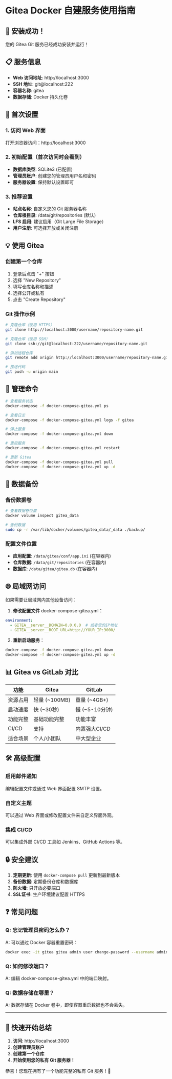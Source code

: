 # Gitea Docker 自建服务使用指南

## 🎉 安装成功！

您的 Gitea Git 服务已经成功安装并运行！

## 📋 服务信息

- **Web 访问地址**: http://localhost:3000
- **SSH 地址**: git@localhost:222
- **容器名称**: gitea
- **数据存储**: Docker 持久化卷

## 🚀 首次设置

### 1. 访问 Web 界面
打开浏览器访问：http://localhost:3000

### 2. 初始配置（首次访问时会看到）
- **数据库类型**: SQLite3 (已配置)
- **管理员账户**: 创建您的管理员用户名和密码
- **服务器设置**: 保持默认设置即可

### 3. 推荐设置
- **站点名称**: 自定义您的 Git 服务器名称
- **仓库根目录**: /data/git/repositories (默认)
- **LFS 启用**: 建议启用（Git Large File Storage）
- **用户注册**: 可选择开放或关闭注册

## 💡 使用 Gitea

### 创建第一个仓库
1. 登录后点击 "+" 按钮
2. 选择 "New Repository"
3. 填写仓库名称和描述
4. 选择公开或私有
5. 点击 "Create Repository"

### Git 操作示例

```bash
# 克隆仓库（使用 HTTPS）
git clone http://localhost:3000/username/repository-name.git

# 克隆仓库（使用 SSH）
git clone ssh://git@localhost:222/username/repository-name.git

# 添加远程仓库
git remote add origin http://localhost:3000/username/repository-name.git

# 推送代码
git push -u origin main
```

## 🔧 管理命令

```bash
# 查看服务状态
docker-compose -f docker-compose-gitea.yml ps

# 查看日志
docker-compose -f docker-compose-gitea.yml logs -f gitea

# 停止服务
docker-compose -f docker-compose-gitea.yml down

# 重启服务
docker-compose -f docker-compose-gitea.yml restart

# 更新 Gitea
docker-compose -f docker-compose-gitea.yml pull
docker-compose -f docker-compose-gitea.yml up -d
```

## 📁 数据备份

### 备份数据卷
```bash
# 查看数据卷位置
docker volume inspect gitea_data

# 备份数据
sudo cp -r /var/lib/docker/volumes/gitea_data/_data ./backup/
```

### 配置文件位置
- **应用配置**: `/data/gitea/conf/app.ini` (在容器内)
- **仓库数据**: `/data/git/repositories` (在容器内)
- **数据库**: `/data/gitea/gitea.db` (在容器内)

## 🌐 局域网访问

如果需要让局域网内其他设备访问：

1. **修改配置文件** docker-compose-gitea.yml：
```yaml
environment:
  - GITEA__server__DOMAIN=0.0.0.0  # 或者您的IP地址
  - GITEA__server__ROOT_URL=http://YOUR_IP:3000/
```

2. **重新启动服务**：
```bash
docker-compose -f docker-compose-gitea.yml down
docker-compose -f docker-compose-gitea.yml up -d
```

## 📊 Gitea vs GitLab 对比

| 功能 | Gitea | GitLab |
|------|-------|--------|
| 资源占用 | 轻量 (~100MB) | 重量 (~4GB+) |
| 启动速度 | 快 (~30秒) | 慢 (~5-10分钟) |
| 功能完整 | 基础功能完整 | 功能丰富 |
| CI/CD | 支持 | 内置强大CI/CD |
| 适合场景 | 个人/小团队 | 中大型企业 |

## 🛠️ 高级配置

### 启用邮件通知
编辑配置文件或通过 Web 界面配置 SMTP 设置。

### 自定义主题
可以通过 Web 界面或修改配置文件来自定义界面外观。

### 集成 CI/CD
可以集成外部 CI/CD 工具如 Jenkins、GitHub Actions 等。

## 🔒 安全建议

1. **定期更新**: 使用 `docker-compose pull` 更新到最新版本
2. **备份数据**: 定期备份仓库和数据库
3. **防火墙**: 只开放必要端口
4. **SSL证书**: 生产环境建议配置 HTTPS

## ❓ 常见问题

### Q: 忘记管理员密码怎么办？
A: 可以通过 Docker 容器重置密码：
```bash
docker exec -it gitea gitea admin user change-password --username admin --password newpassword
```

### Q: 如何修改端口？
A: 编辑 docker-compose-gitea.yml 中的端口映射。

### Q: 数据存储在哪里？
A: 数据存储在 Docker 卷中，即使容器重启数据也不会丢失。

---

## 🎯 快速开始总结

1. **访问**: http://localhost:3000
2. **创建管理员账户**
3. **创建第一个仓库**
4. **开始使用您的私有 Git 服务器！**

恭喜！您现在拥有了一个功能完整的私有 Git 服务！🎉